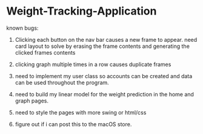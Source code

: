 # Weight-Tracking-Application

known bugs: 

1) Clicking each button on the nav bar causes a new frame to appear. need card layout to solve by erasing the frame contents and generating the clicked frames contents 

2) clicking graph multiple times in a row causes duplicate frames

3) need to implement my user class so accounts can be created and data can be used throughout the program. 

4) need to build my linear model for the weight prediction in the home and graph pages. 

5) need to style the pages with more swing or html/css

6) figure out if i can post this to the macOS store. 
